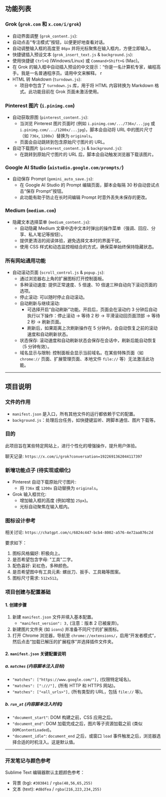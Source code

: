 ## 功能列表

### Grok (`grok.com` 和 `x.com/i/grok`)

- 自动界面调整 (`grok_content.js`):
- 自动点击“专注模式”按钮，以便更好地查看对话。
- 自动调整输入框的高度至 `86px` 并将光标聚焦在输入框内，方便立即输入。
- 快捷键插入预设文本 (`grok_insert_text.js` & `background.js`):
- 使用快捷键 `Ctrl+Q` (Windows/Linux) 或 `Command+Shift+G` (Mac)。
- 在 Grok 的输入框中自动插入预设的中文提示：“你是一名计算机专家，编程高手。我是一名普通程序员。请用中文来解释。
  r
- HTML 转 Makdown (`turndown.js`):
  - 项目中包含了 `turndown.js` 库，用于将 HTML 内容转换为 Markdown 格式。此功能目前在 Grok 页面未激活使用。

### Pinterest 图片 (`i.pinimg.com`)

- 自动获取原图 (`pinterest_content.js`):
  - 当浏览 Pinterest 图片页面时 (例如 `i.pinimg.com/.../736x/...jpg` 或 `i.pinimg.com/.../1200x/...jpg`)，脚本会自动将 URL 中的图片尺寸（如 `736x`, `1200x`）替换为 `originals`。
  - 页面会自动跳转到包含原始尺寸图片的 URL。
- 自动下载图片 (`pinterest_content.js` & `background.js`):
  - 在跳转到原始尺寸图片的 URL 后，脚本会自动触发浏览器下载该图片。

### Google AI Studio (`aistudio.google.com/prompts/`)

- 自动保存 Prompt (`gemini_auto_save.js`):
  - 在 Google AI Studio 的 Prompt 编辑页面，脚本会每隔 30 秒自动尝试点击“保存 Prompt”按钮。
  - 此功能有助于防止在长时间编辑 Prompt 时意外丢失未保存的更改。

### Medium (`medium.com`)

- 隐藏文本选择菜单 (`medium_content.js`):
  - 自动隐藏 Medium 文章中选中文本时弹出的操作菜单（强调、回应、分享、私人笔记等按钮）。
  - 提供更清洁的阅读体验，避免选择文本时的界面干扰。
  - 使用 CSS 样式和动态监控相结合的方式，确保菜单始终保持隐藏状态。

### 所有网站通用功能

- 自动滚动页面 (`scroll_control.js` & `popup.js`):
  - 通过浏览器右上角的扩展图标打开控制面板。
  - 多种滚动速度: 提供正常速度、5 倍速、10 倍速三种自动向下滚动页面的选项。
  - 停止滚动: 可以随时停止自动滚动。
  - 自动刷新与继续滚动:
    - 可选择开启“自动刷新”功能。开启后，页面会在滚动约 3 分钟后自动执行以下操作：停止滚动 -> 等待 2 秒 -> 平滑滚动回页面顶部 -> 等待 2 秒 -> 刷新页面。
    - 刷新后，如果距离上次刷新操作在 5 分钟内，会自动恢复之前的滚动速度和自动刷新状态。
  - 状态保存: 滚动速度和自动刷新状态会保存在会话中，刷新后能自动恢复（5 分钟有效）。
  - 域名显示与限制: 控制面板会显示当前域名。在某些特殊页面（如 `chrome://` 页面、扩展管理页面、本地文件 `file://` 等）无法激活此功能。

---

## 项目说明

### 文件的作用

- `manifest.json` 是入口，所有其他文件的运行都依赖于它的配置。
- `background.js`：处理后台任务，如快捷键监听、跨脚本通信、图片下载等。

### 目的

此项目旨在某些特定网站上，进行个性化的增强操作，提升用户体验。

聊天记录: `https://x.com/i/grok?conversation=1922691362044117397`

### 新增功能点子 (待实现或细化)

- Pinterest 自动下载原始尺寸图片:
  - 将 `736x` 或 `1200x` 自动替换为 `originals`。
- Grok 输入框优化:
  - 增加输入框的高度 (例如增加 `25px`)。
  - 光标自动聚焦在输入框内。

### 图标设计参考

相关讨论: `https://chatgpt.com/c/6824c447-bcb4-8002-a576-4e72aa876c2d`

要求如下：

1. 图标风格偏好: 积极向上。
2. 是否希望包含字母: "工具"二字。
3. 配色喜好: 彩虹色，多种颜色。
4. 是否希望图中有工具元素: 螺丝刀、扳手、工具箱等图案。
5. 图标尺寸需求: `512x512`。

### 项目创建与配置基础

#### 1. 创建步骤

1. 新建 `manifest.json` 文件并填入基本配置。
   - `"manifest_version": 3,` (注意：版本 2 已被废弃)。
2. 新建图片文件夹 (如 `icons`) 并准备不同尺寸的扩展图标。
3. 打开 Chrome 浏览器，导航至 `chrome://extensions/`，启用“开发者模式”，然后点击“加载已解压的扩展程序”并选择插件文件夹。

#### 2. `manifest.json` 关键配置说明

##### a. `matches` (内容脚本注入目标)

- `"matches": ["https://www.google.com/"],` (仅限特定域名)。
- `"matches": [":///"],` (所有 HTTP 和 HTTPS 网站)。
- `"matches": ["<all_urls>"],` (所有类型的 URL，包括 `file://` 等)。

##### b. `run_at` (内容脚本注入时机)

- `"document_start"`: DOM 构建之前，CSS 应用之后。
- `"document_end"`: DOM 加载完成之后，图片等子资源加载之前 (类似 `DOMContentLoaded`)。
- `"document_idle"`: `document_end` 之后，或窗口 `load` 事件触发之后，浏览器选择合适的时机注入。这是默认值。

---

### 开发笔记与颜色参考

Sublime Text 编辑器默认主题颜色参考：

- 背景 (bg): `#303841` / `rgba(48,56,65,255)`
- 文本 (text): `#d8dfea` / `rgba(216,223,234,255)`
